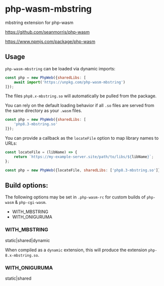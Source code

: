 # php-wasm-mbstring

mbstring extension for php-wasm

https://github.com/seanmorris/php-wasm

https://www.npmjs.com/package/php-wasm

## Usage

`php-wasm-mbstring` can be loaded via dynamic imports:

```javascript
const php = new PhpWeb({sharedLibs: [
	await import('https://unpkg.com/php-wasm-mbstring')
]});
```

The files `php8.𝑥-mbstring.so` will automatically be pulled from the package.

You can rely on the default loading behavior if all `.so` files are served from the same directory as your `.wasm` files.

```javascript
const php = new PhpWeb({sharedLibs: [
	'php8.3-mbstring.so'
]});
```

You can provide a callback as the `locateFile` option to map library names to URLs:

```javascript
const locateFile = (libName) => {
	return `https://my-example-server.site/path/to/libs/${libName}`;
};

const php = new PhpWeb({locateFile, sharedLibs: ['php8.3-mbstring.so']});
```

## Build options:

The following options may be set in `.php-wasm-rc` for custom builds of `php-wasm` & `php-cgi-wasm`.

* WITH_MBSTRING
* WITH_ONIGURUMA

### WITH_MBSTRING

static|shared|dynamic

When compiled as a `dynamic` extension, this will produce the extension `php-8.x-mbstring.so`.

### WITH_ONIGURUMA

static|shared
